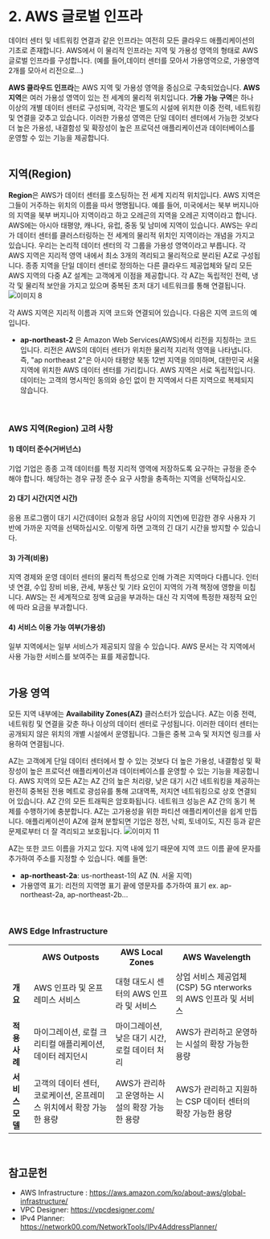 # 2. AWS 글로벌 인프라

데이터 센터 및 네트워킹 연결과 같은 인프라는 여전히 모든 클라우드 애플리케이션의 기초로 존재합니다. AWS에서 이 물리적 인프라는 지역 및 가용성 영역의 형태로 AWS 글로벌 인프라를 구성합니다.
(예를 들어,데이터 센터를 모아서 가용영역으로, 가용영역 2개를 모아서 리전으로...)

**AWS 클라우드 인프라**는 AWS 지역 및 가용성 영역을 중심으로 구축되었습니다. **AWS 지역**은 여러 가용성 영역이 있는 전 세계의 물리적 위치입니다. **가용 가능 구역**은 하나 이상의 개별 데이터 센터로 구성되며, 각각은 별도의 시설에 위치한 이중 전력, 네트워킹 및 연결을 갖추고 있습니다. 이러한 가용성 영역은 단일 데이터 센터에서 가능한 것보다 더 높은 가용성, 내결함성 및 확장성이 높은 프로덕션 애플리케이션과 데이터베이스를 운영할 수 있는 기능을 제공합니다.
</br></br>

## 지역(Region)

**Region**은 AWS가 데이터 센터를 호스팅하는 전 세계 지리적 위치입니다. AWS 지역은 그들이 거주하는 위치의 이름을 따서 명명됩니다. 예를 들어, 미국에서는 북부 버지니아의 지역을 북부 버지니아 지역이라고 하고 오레곤의 지역을 오레곤 지역이라고 합니다. AWS에는 아시아 태평양, 캐나다, 유럽, 중동 및 남미에 지역이 있습니다.
AWS는 우리가 데이터 센터를 클러스터링하는 전 세계의 물리적 위치인 지역이라는 개념을 가지고 있습니다. 우리는 논리적 데이터 센터의 각 그룹을 가용성 영역이라고 부릅니다. 각 AWS 지역은 지리적 영역 내에서 최소 3개의 격리되고 물리적으로 분리된 AZ로 구성됩니다. 종종 지역을 단일 데이터 센터로 정의하는 다른 클라우드 제공업체와 달리 모든 AWS 지역의 다중 AZ 설계는 고객에게 이점을 제공합니다. 각 AZ는 독립적인 전력, 냉각 및 물리적 보안을 가지고 있으며 중복된 초저 대기 네트워크를 통해 연결됩니다.
![이미지 8](https://github.com/user-attachments/assets/5ccb3058-84c4-4c4a-a2c1-17cf74d6fcb4)

각 AWS 지역은 지리적 이름과 지역 코드와 연결되어 있습니다. 다음은 지역 코드의 예입니다.
* **ap-northeast-2** 은 Amazon Web Services(AWS)에서 리전을 지칭하는 코드입니다. 리전은 AWS의 데이터 센터가 위치한 물리적 지리적 영역을 나타냅니다. 즉, "ap northeast 2"은 아시아 태평양 북동 12번 지역을 의미하며, 대한민국 서울 지역에 위치한 AWS 데이터 센터를 가리킵니다. 
AWS 지역은 서로 독립적입니다. 데이터는 고객의 명시적인 동의와 승인 없이 한 지역에서 다른 지역으로 복제되지 않습니다.
</br>

### AWS 지역(Region) 고려 사항

#### 1) 데이터 준수(거버넌스)
기업 기업은 종종 고객 데이터를 특정 지리적 영역에 저장하도록 요구하는 규정을 준수해야 합니다. 해당하는 경우 규정 준수 요구 사항을 충족하는 지역을 선택하십시오.

#### 2) 대기 시간(지연 시간)
응용 프로그램이 대기 시간(데이터 요청과 응답 사이의 지연)에 민감한 경우 사용자 기반에 가까운 지역을 선택하십시오. 이렇게 하면 고객의 긴 대기 시간을 방지할 수 있습니다.

#### 3) 가격(비용)
지역 경제와 운영 데이터 센터의 물리적 특성으로 인해 가격은 지역마다 다릅니다. 인터넷 연결, 수입 장비 비용, 관세, 부동산 및 기타 요인이 지역의 가격 책정에 영향을 미칩니다. AWS는 전 세계적으로 정액 요금을 부과하는 대신 각 지역에 특정한 재정적 요인에 따라 요금을 부과합니다.

#### 4) 서비스 이용 가능 여부(가용성)
일부 지역에서는 일부 서비스가 제공되지 않을 수 있습니다. AWS 문서는 각 지역에서 사용 가능한 서비스를 보여주는 표를 제공합니다.
</br></br>

## 가용 영역

모든 지역 내부에는 **Availability Zones(AZ)** 클러스터가 있습니다. AZ는 이중 전력, 네트워킹 및 연결을 갖춘 하나 이상의 데이터 센터로 구성됩니다. 이러한 데이터 센터는 공개되지 않은 위치의 개별 시설에서 운영됩니다. 그들은 중복 고속 및 저지연 링크를 사용하여 연결됩니다.

AZ는 고객에게 단일 데이터 센터에서 할 수 있는 것보다 더 높은 가용성, 내결함성 및 확장성이 높은 프로덕션 애플리케이션과 데이터베이스를 운영할 수 있는 기능을 제공합니다. AWS 지역의 모든 AZ는 AZ 간의 높은 처리량, 낮은 대기 시간 네트워킹을 제공하는 완전히 중복된 전용 메트로 광섬유를 통해 고대역폭, 저지연 네트워킹으로 상호 연결되어 있습니다. AZ 간의 모든 트래픽은 암호화됩니다. 네트워크 성능은 AZ 간의 동기 복제를 수행하기에 충분합니다. AZ는 고가용성을 위한 파티션 애플리케이션을 쉽게 만듭니다. 애플리케이션이 AZ에 걸쳐 분할되면 기업은 정전, 낙뢰, 토네이도, 지진 등과 같은 문제로부터 더 잘 격리되고 보호됩니다.
![이미지 11](https://github.com/user-attachments/assets/aedfeb25-a583-471c-8353-26f8c79b835c)

AZ는 또한 코드 이름을 가지고 있다. 지역 내에 있기 때문에 지역 코드 이름 끝에 문자를 추가하여 주소를 지정할 수 있습니다.
예를 들면:

* **ap-northeast-2a**: us-northeast-1의 AZ (N. 서울 지역)
* 가용영역 표기: 리전의 지역명 표기 끝에 영문자를 추가하여 표기 ex. ap-northeast-2a, ap-northeast-2b...
</br>

### AWS Edge Infrastructure
<table>
  <tr>
    <th></th>
    <th>AWS Outposts</th>
    <th>AWS Local Zones</th>
    <th>AWS Wavelength</th>
  </tr>
  <tr>
    <td><b>개요</b></td>
    <td>AWS 인프라 및 온프레미스 서비스</b></td>
    <td>대형 대도시 센터의 AWS 인프라 및 서비스</b></td>
    <td>상업 서비스 제공업체(CSP) 5G nterworks의 AWS 인프라 및 서비스</b></td>
  </tr>
  <tr>
    <td><b>적용 사례</b></td>
    <td>마이그레이션, 로컬 크리티컬 애플리케이션, 데이터 레지던시</td>
    <td>마이그레이션, 낮은 대기 시간, 로컬 데이터 처리</td>
    <td>AWS가 관리하고 운영하는 시설의 확장 가능한 용량</td>
  </tr>
  <tr>
    <td><b>서비스 모델</b></td>
    <td>고객의 데이터 센터, 코로케이션, 온프레미스 위치에서 확장 가능한 용량</td>
    <td>AWS가 관리하고 운영하는 시설의 확장 가능한 용량</td>
    <td>AWS가 관리하고 지원하는 CSP 데이터 센터의 확장 가능한 용량</td>
  </tr>
</table>
</br>


## 참고문헌
- AWS Infrastructure : https://aws.amazon.com/ko/about-aws/global-infrastructure/
- VPC Designer: https://vpcdesigner.com/
- IPv4 Planner: https://network00.com/NetworkTools/IPv4AddressPlanner/

